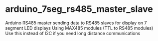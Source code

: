 # arduino_7seg_rs485_master_slave
Arduino RS485 master sending data to RS485 slaves for display on 7 segment LED displays
Using MAX485 modules (TTL to RS485 modules)
Use this instead of I2C if you need long distance communications
